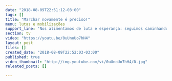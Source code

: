 ```yaml
---
date: "2018-08-09T22:51:12-03:00"
tags: []
title: "Marchar novamente é preciso!"
menu: lutas e mobilizações
support_line: "Nos alimentamos de luta e esperança: seguimos caminhando por Democracia e Lula Livre!"
section: tv
video: "https://youtu.be/0uUnoUo7hH4"
layout: post
files: []
created_date: "2018-08-09T22:52:03-03:00"
published: true
video_thumbnail: "http://img.youtube.com/vi/0uUnoUo7hH4/0.jpg"
releated_posts: []

---
```

